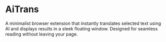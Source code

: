 # AiTrans
A minimalist browser extension that instantly translates selected text using AI and displays results in a sleek floating window. Designed for seamless reading without leaving your page.  
